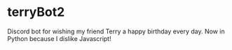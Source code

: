 # terryBot2
Discord bot for wishing my friend Terry a happy birthday every day. Now in Python because I dislike Javascript!

